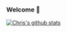 ### Welcome 👋


<a href="https://github.com/anuraghazra/github-readme-stats">
  <img align="center" src="https://github-readme-stats.vercel.app/api?username=christophschranz&count_private=true&theme=algolia&show_icons=true&include_all_commits=true" alt="Chris's github stats" />
</a>
